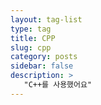 ```yaml
---
layout: tag-list
type: tag
title: CPP
slug: cpp
category: posts
sidebar: false
description: >
   "C++를 사용했어요"
---
```


